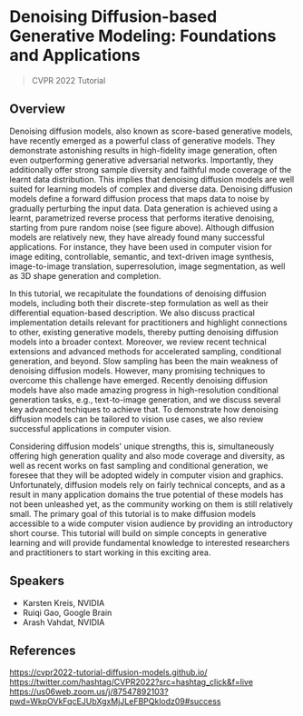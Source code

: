 # Denoising Diffusion-based Generative Modeling: Foundations and Applications
> CVPR 2022 Tutorial

## Overview

Denoising diffusion models, also known as score-based generative models, have recently emerged as a powerful class of generative models. They demonstrate astonishing results in high-fidelity image generation, often even outperforming generative adversarial networks. Importantly, they additionally offer strong sample diversity and faithful mode coverage of the learnt data distribution. This implies that denoising diffusion models are well suited for learning models of complex and diverse data. Denoising diffusion models define a forward diffusion process that maps data to noise by gradually perturbing the input data. Data generation is achieved using a learnt, parametrized reverse process that performs iterative denoising, starting from pure random noise (see figure above). Although diffusion models are relatively new, they have already found many successful applications. For instance, they have been used in computer vision for image editing, controllable, semantic, and text-driven image synthesis, image-to-image translation, superresolution, image segmentation, as well as 3D shape generation and completion.

In this tutorial, we recapitulate the foundations of denoising diffusion models, including both their discrete-step formulation as well as their differential equation-based description. We also discuss practical implementation details relevant for practitioners and highlight connections to other, existing generative models, thereby putting denoising diffusion models into a broader context. Moreover, we review recent technical extensions and advanced methods for accelerated sampling, conditional generation, and beyond. Slow sampling has been the main weakness of denoising diffusion models. However, many promising techniques to overcome this challenge have emerged. Recently denoising diffusion models have also made amazing progress in high-resolution conditional generation tasks, e.g., text-to-image generation, and we discuss several key advanced techiques to achieve that. To demonstrate how denoising diffusion models can be tailored to vision use cases, we also review successful applications in computer vision.

Considering diffusion models' unique strengths, this is, simultaneously offering high generation quality and also mode coverage and diversity, as well as recent works on fast sampling and conditional generation, we foresee that they will be adopted widely in computer vision and graphics. Unfortunately, diffusion models rely on fairly technical concepts, and as a result in many application domains the true potential of these models has not been unleashed yet, as the community working on them is still relatively small. The primary goal of this tutorial is to make diffusion models accessible to a wide computer vision audience by providing an introductory short course. This tutorial will build on simple concepts in generative learning and will provide fundamental knowledge to interested researchers and practitioners to start working in this exciting area.


## Speakers
* Karsten Kreis, NVIDIA
* Ruiqi Gao, Google Brain
* Arash Vahdat, NVIDIA


## References
https://cvpr2022-tutorial-diffusion-models.github.io/ 
https://twitter.com/hashtag/CVPR2022?src=hashtag_click&f=live
https://us06web.zoom.us/j/87547892103?pwd=WkpOVkFqcEJUbXgxMjJLeFBPQklodz09#success  




